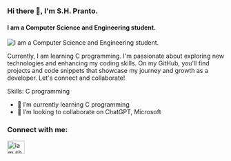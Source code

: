 ### Hi there 👋, I'm S.H. Pranto.
#### I am a Computer Science and Engineering student.
![I am a Computer Science and Engineering student.](https://pbs.twimg.com/profile_banners/1870869160827518976/1736245534/1080x360)

Currently, I am learning C programming. I'm passionate about exploring new technologies and enhancing my coding skills. On my GitHub, you'll find projects and code snippets that showcase my journey and growth as a developer. Let's connect and collaborate!

Skills: C programming

- 🌱 I’m currently learning C programming 
- 👯 I’m looking to collaborate on ChatGPT, Microsoft 


<h3 align="left">Connect with me:</h3>
<p align="left">
<a href="https://instagram.com/iam.sherlock.2010" target="blank"><img align="center" src="https://raw.githubusercontent.com/rahuldkjain/github-profile-readme-generator/master/src/images/icons/Social/instagram.svg" alt="iam.sherlock.2010" height="30" width="40" /></a>
</p>



